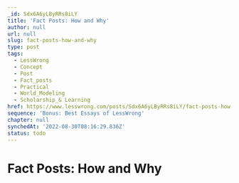 ```yaml
---
_id: Sdx6A6yLByRRs8iLY
title: 'Fact Posts: How and Why'
author: null
url: null
slug: fact-posts-how-and-why
type: post
tags:
  - LessWrong
  - Concept
  - Post
  - Fact_posts
  - Practical
  - World_Modeling
  - Scholarship_& Learning
href: https://www.lesswrong.com/posts/Sdx6A6yLByRRs8iLY/fact-posts-how-and-why
sequence: 'Bonus: Best Essays of LessWrong'
chapter: null
synchedAt: '2022-08-30T08:16:29.836Z'
status: todo
---
```


# Fact Posts: How and Why
